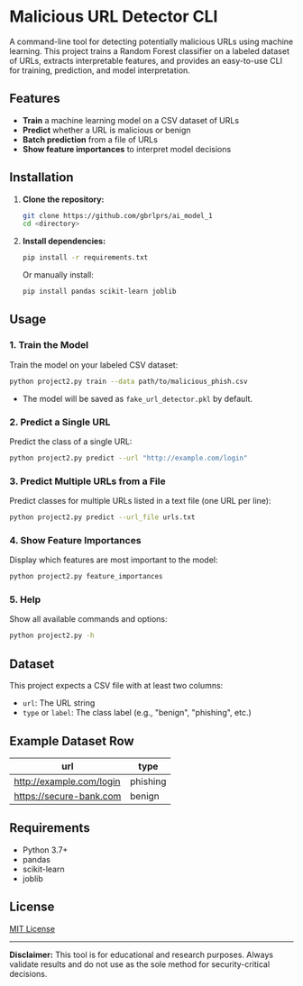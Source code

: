 # Malicious URL Detector CLI

A command-line tool for detecting potentially malicious URLs using machine learning. This project trains a Random Forest classifier on a labeled dataset of URLs, extracts interpretable features, and provides an easy-to-use CLI for training, prediction, and model interpretation.

## Features
- **Train** a machine learning model on a CSV dataset of URLs
- **Predict** whether a URL is malicious or benign
- **Batch prediction** from a file of URLs
- **Show feature importances** to interpret model decisions

## Installation

1. **Clone the repository:**
   ```sh
   git clone https://github.com/gbrlprs/ai_model_1
   cd <directory>
   ```
2. **Install dependencies:**
   ```sh
   pip install -r requirements.txt
   ```
   Or manually install:
   ```sh
   pip install pandas scikit-learn joblib
   ```

## Usage

### 1. Train the Model
Train the model on your labeled CSV dataset:
```sh
python project2.py train --data path/to/malicious_phish.csv
```
- The model will be saved as `fake_url_detector.pkl` by default.

### 2. Predict a Single URL
Predict the class of a single URL:
```sh
python project2.py predict --url "http://example.com/login"
```

### 3. Predict Multiple URLs from a File
Predict classes for multiple URLs listed in a text file (one URL per line):
```sh
python project2.py predict --url_file urls.txt
```

### 4. Show Feature Importances
Display which features are most important to the model:
```sh
python project2.py feature_importances
```

### 5. Help
Show all available commands and options:
```sh
python project2.py -h
```

## Dataset
This project expects a CSV file with at least two columns:
- `url`: The URL string
- `type` or `label`: The class label (e.g., "benign", "phishing", etc.)

## Example Dataset Row
| url                        | type      |
|----------------------------|-----------|
| http://example.com/login   | phishing  |
| https://secure-bank.com    | benign    |

## Requirements
- Python 3.7+
- pandas
- scikit-learn
- joblib

## License
[MIT License](LICENSE)

---

**Disclaimer:** This tool is for educational and research purposes. Always validate results and do not use as the sole method for security-critical decisions.
